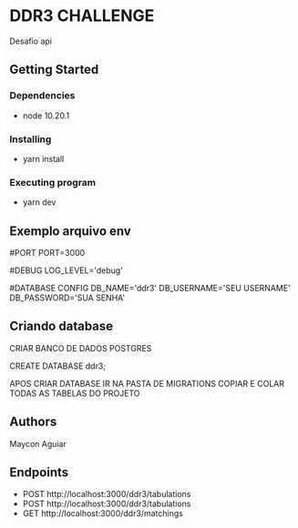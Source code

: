 # DDR3 CHALLENGE

Desafio api

## Getting Started

### Dependencies

* node 10.20.1

### Installing

* yarn install

### Executing program

* yarn dev

## Exemplo arquivo env

#PORT
PORT=3000

#DEBUG
LOG_LEVEL='debug'

#DATABASE CONFIG
DB_NAME='ddr3'
DB_USERNAME='SEU USERNAME'
DB_PASSWORD='SUA SENHA'

## Criando database

CRIAR BANCO DE DADOS POSTGRES

CREATE DATABASE ddr3;

APOS CRIAR DATABASE IR NA PASTA DE MIGRATIONS COPIAR E COLAR TODAS AS TABELAS DO PROJETO

## Authors

Maycon Aguiar 

## Endpoints

* POST
http://localhost:3000/ddr3/tabulations
* POST
http://localhost:3000/ddr3/tabulations
* GET
http://localhost:3000/ddr3/matchings